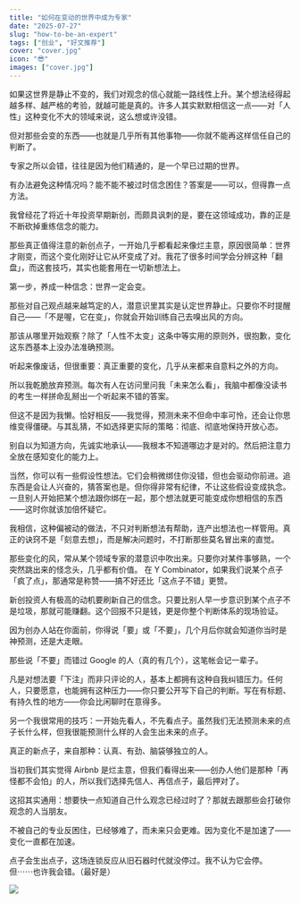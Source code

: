```yaml
---
title: "如何在变动的世界中成为专家"
date: "2025-07-27"
slug: "how-to-be-an-expert"
tags: ["创业", "好文推荐"]
cover: "cover.jpg"
icon: "😎"
images: ["cover.jpg"]
---
```

如果这世界是静止不变的，我们对观念的信心就能一路线性上升。某个想法经得起越多样、越严格的考验，就越可能是真的。许多人其实默默相信这一点——对「人性」这种变化不大的领域来说，这么想或许没错。



但对那些会变的东西——也就是几乎所有其他事物——你就不能再这样信任自己的判断了。



专家之所以会错，往往是因为他们精通的，是一个早已过期的世界。



有办法避免这种情况吗？能不能不被过时信念困住？答案是——可以，但得靠一点方法。



我曾经花了将近十年投资早期新创，而颇具讽刺的是，要在这领域成功，靠的正是不断砍掉重练信念的能力。



那些真正值得注意的新创点子，一开始几乎都看起来像烂主意，原因很简单：世界才刚变，而这个变化刚好让它从坏变成了对。我花了很多时间学会分辨这种「翻盘」，而这套技巧，其实也能套用在一切新想法上。



第一步，养成一种信念：世界一定会变。



那些对自己观点越来越笃定的人，潜意识里其实是认定世界静止。只要你不时提醒自己——「不是喔，它在变」，你就会开始训练自己去嗅出风的方向。



那该从哪里开始观察？除了「人性不太变」这条中等实用的原则外，很抱歉，变化这东西基本上没办法准确预测。



听起来像废话，但很重要：真正重要的变化，几乎从来都来自意料之外的方向。



所以我乾脆放弃预测。每次有人在访问里问我「未来怎么看」，我脑中都像没读书的考生一样拼命乱掰出一个听起来不错的答案。



但这不是因为我懒。恰好相反——我觉得，预测未来不但命中率可怜，还会让你思维变得僵硬。与其乱猜，不如选择更实际的策略：彻底、彻底地保持开放心态。



别自以为知道方向，先诚实地承认——我根本不知道哪边才是对的。然后把注意力全放在感知变化的能力上。



当然，你可以有一些假设性想法。它们会稍微绑住你没错，但也会驱动你前进。追东西是会让人兴奋的，猜答案也是。但你得非常有纪律，不让这些假设变成执念。
一旦别人开始把某个想法跟你绑在一起，那个想法就更可能变成你想相信的东西——这时你就该加倍怀疑它。



我相信，这种偏被动的做法，不只对判断想法有帮助，连产出想法也一样管用。真正的诀窍不是「刻意去想」，而是解决问题时，不打断那些莫名冒出来的直觉。



那些变化的风，常从某个领域专家的潜意识中吹出来。只要你对某件事够熟，一个突然跳出来的怪念头，几乎都有价值。
在 Y Combinator，如果我们说某个点子「疯了点」，那通常是称赞——搞不好还比「这点子不错」更赞。



新创投资人有极高的动机要刷新自己的信念。只要比别人早一步意识到某个点子不是垃圾，那就可能赚翻。这个回报不只是钱，更是你整个判断体系的现场验证。



因为创办人站在你面前，你得说「要」或「不要」，几个月后你就会知道你当时是神预测，还是大走眼。



那些说「不要」而错过 Google 的人（真的有几个），这笔帐会记一辈子。



凡是对想法要「下注」而非只评论的人，基本上都拥有这种自我纠错压力。任何人，只要愿意，也能拥有这种压力——你只要公开写下自己的判断。写在有标题、有持久性的地方——你会比闲聊时在意得多。



另一个我很常用的技巧：一开始先看人，不先看点子。虽然我们无法预测未来的点子长什么样，但我很能预测什么样的人会生出未来的点子。



真正的新点子，来自那种：认真、有劲、脑袋够独立的人。



当初我们其实觉得 Airbnb 是烂主意，但我们看得出来——创办人他们是那种「再怪都不会怕」的人，所以我们选择先信人、再信点子，最后押对了。



这招其实通用：想要快一点知道自己什么观念已经过时了？那就去跟那些会打破你观念的人当朋友。



不被自己的专业反困住，已经够难了，而未来只会更难。因为变化不是加速了——变化一直都在加速。



点子会生出点子，这场连锁反应从旧石器时代就没停过。我不认为它会停。
但⋯⋯也许我会错。（最好是）




![](https://prod-files-secure.s3.us-west-2.amazonaws.com/112d0858-5090-4d34-a606-b75eb8d65fd2/46476355-9cf3-4e99-9b7a-3531bc426380/1000202064.png?X-Amz-Algorithm=AWS4-HMAC-SHA256&X-Amz-Content-Sha256=UNSIGNED-PAYLOAD&X-Amz-Credential=ASIAZI2LB466TCZLIT7E%2F20250804%2Fus-west-2%2Fs3%2Faws4_request&X-Amz-Date=20250804T072559Z&X-Amz-Expires=3600&X-Amz-Security-Token=IQoJb3JpZ2luX2VjEAYaCXVzLXdlc3QtMiJIMEYCIQCujWurufvaiS4aCpixmIrXFLOFobBBZCLTwFtcSpXbvAIhAPQOeaV8rzRKV2yeN8PSUCckkQDxbbWpItuNMCkhofxQKv8DCD8QABoMNjM3NDIzMTgzODA1IgwdRu3h%2F%2Bfs3cZFXbsq3AOUSUTXT7zAINEHTI8Xy7aqZxVGu9U171E13LgIqHX0UiDiv5EQ9wkyGXo0Uv7xhMf9vpeqUw82Ms0xRMdhD7QB%2Fw6QFQ2r82ej4e71yqzTiZr8iymuZVHOhQ4HRW8wgpB1CoAH8XALJ2nve9dZfmpfk%2BQ8IyHfXNxWwqMdV3u%2FVKVXsOQSG5dJEQ18S7xSSEOC1m9966hSckDrG8qx4TFx7oPQCVV6qLgOB%2BPUZiWWY%2FaLAzkFvqS3xlqUxqimc5lVYpGpB61N%2Flocsq0B9AVtlwVcKQ5ZhNiDwakFrl3ginrIL5qvTrPZY8cCpePWJ2Cg8mjtYcDreZka4PniQ4krQEa%2BKoJ5PPnEecjk9hut0KB02m16yIh97seYCMcnC9wXoMRk17tSfRi00vZHskzVJ2zC3MT54JUQv98gmfXCz%2F68ctIbHr7OIlgJn8JcXA12kaZXlW1KZMQ3aBaJh9ZWU%2Bogl%2Bb60CVv5ngBhhJjiEcbPUnBwS3mRnTHHV5sPe6THRc9vYBOI5eFdjhqNS3x2B2ZSMmU52ukbH4HzB%2BI5dpX2Yt2wDPYkTtxMpqF%2FvUp4AakSPDd8BO1xvCY05gkQu8clDguQ1KEqAk1IAF0qmzGICN8LkzL6TKdETCmnMHEBjqkAd7Ehqn2xNe5Vgofg8gOJmSSSokh2Hi5p4MU5aseP%2B6T8ky%2F2zK733CgokBBNB0d8CkCglMLZjS7KJcKHxu%2Bplw3v%2FALk%2BP4FE%2FdAMMDN5BoFv7yjrfNknNwikPgF3NVYVioyGLXZUfCmsrDWJl5j4qHDH11iMP6vlAdtNwtZIoHVc0fYUxB5C%2Fr%2BC2ap2rRg8k2H%2B0NsOA05gJEvecKPxciEpUG&X-Amz-Signature=dc08c917577654b4d6605e69302a5111666e7f087ef36924ade1cc13b7fbd85a&X-Amz-SignedHeaders=host&x-amz-checksum-mode=ENABLED&x-id=GetObject)

